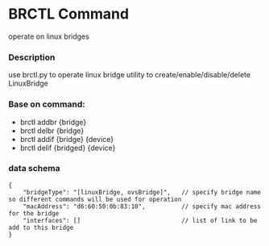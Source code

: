 # BRCTL Command
operate on linux bridges

### Description
use brctl.py to operate linux bridge utility to create/enable/disable/delete LinuxBridge

### Base on command:
 - brctl addbr {bridge}
 - brctl delbr {bridge}
 - brctl addif {bridge} {device}
 - brctl delif {bridged} {device}

### data schema
```jsonc
{
    "bridgeType": "[linuxBridge, ovsBridge]",   // specify bridge name so different commands will be used for operation
    "macAddress": "d6:60:50:0b:83:10",          // specify mac address for the bridge
    "interfaces": []                            // list of link to be add to this bridge
}
```

